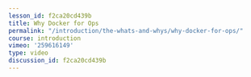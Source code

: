 ```yaml
---
lesson_id: f2ca20cd439b
title: Why Docker for Ops
permalink: "/introduction/the-whats-and-whys/why-docker-for-ops/"
course: introduction
vimeo: '259616149'
type: video
discussion_id: f2ca20cd439b
---
```



